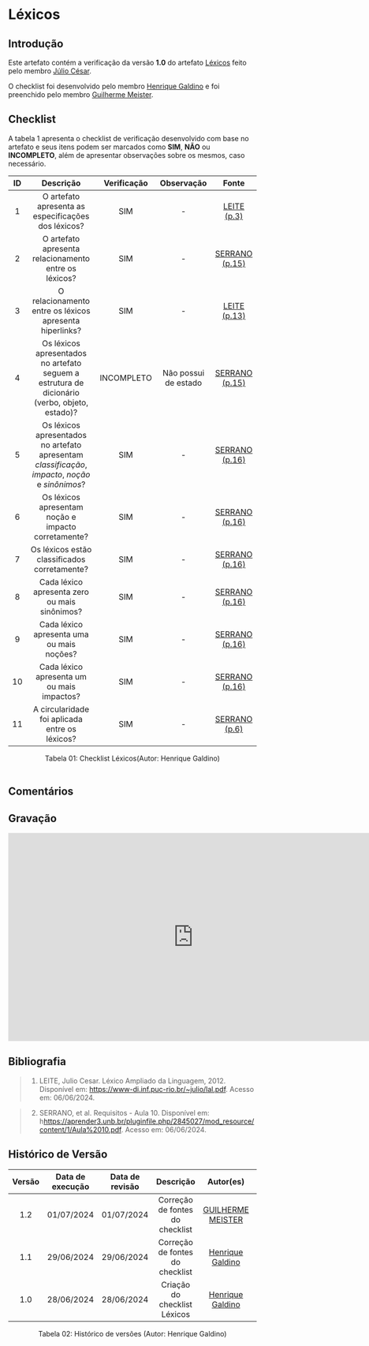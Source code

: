 # Léxicos

## Introdução

Este artefato contém a verificação da versão **1.0** do artefato [Léxicos](https://requisitos-de-software.github.io/2024.1-Consumidor.gov/Modelagem/lexicos/) feito pelo membro [Júlio César](https://github.com/Julio1099).

O checklist foi desenvolvido pelo membro [Henrique Galdino](https://github.com/hgaldino05) e foi preenchido pelo membro [Guilherme Meister](https://github.com/gmeister18).

## Checklist

A tabela 1 apresenta o checklist de verificação desenvolvido com base no artefato e seus itens podem ser marcados como **SIM**, **NÃO** ou **INCOMPLETO**, além de apresentar observações sobre os mesmos, caso necessário.

| ID | Descrição | Verificação | Observação | Fonte |
| :--: | :-----: | :---------: | :--------: | :----:|
| 1 | O artefato apresenta as especificações dos léxicos? | SIM | - | [LEITE (p.3)](https://raw.githubusercontent.com/Requisitos-de-Software/2024.1-Consumidor.gov/main/assets/img/fontes/henrique/Lexico-1.png) |
| 2 | O artefato apresenta relacionamento entre os léxicos? | SIM | - | [SERRANO (p.15)](https://raw.githubusercontent.com/Requisitos-de-Software/2024.1-Consumidor.gov/main/assets/img/fontes/henrique/Lexico-1-2-3.png) |
| 3 | O relacionamento entre os léxicos apresenta hiperlinks? | SIM | - | [LEITE (p.13)](https://raw.githubusercontent.com/Requisitos-de-Software/2024.1-Consumidor.gov/main/assets/img/fontes/henrique/Lexico-1-2-3.png) |
| 4 | Os léxicos apresentados no artefato seguem a estrutura de dicionário (verbo, objeto, estado)? | INCOMPLETO  | Não possui de estado |[SERRANO (p.15)](https://raw.githubusercontent.com/Requisitos-de-Software/2024.1-Consumidor.gov/main/assets/img/fontes/henrique/Lexico-4.png) |
| 5 | Os léxicos apresentados no artefato apresentam *classificação*, *impacto*, *noção* e *sinônimos*? | SIM | - | [SERRANO (p.16)](https://raw.githubusercontent.com/Requisitos-de-Software/2024.1-Consumidor.gov/main/assets/img/fontes/henrique/Lexico-5a10.png) |
| 6 | Os léxicos apresentam noção e impacto corretamente? | SIM | - | [SERRANO (p.16)](https://raw.githubusercontent.com/Requisitos-de-Software/2024.1-Consumidor.gov/main/assets/img/fontes/henrique/Lexico-5a10.png) |
| 7 | Os léxicos estão classificados corretamente? | SIM | - | [SERRANO (p.16)](https://raw.githubusercontent.com/Requisitos-de-Software/2024.1-Consumidor.gov/main/assets/img/fontes/henrique/Lexico-5a10.png) |
| 8 | Cada léxico apresenta zero ou mais sinônimos? | SIM | - | [SERRANO (p.16)](https://raw.githubusercontent.com/Requisitos-de-Software/2024.1-Consumidor.gov/main/assets/img/fontes/henrique/Lexico-5a10.png) |
| 9 | Cada léxico apresenta uma ou mais noções? | SIM | - | [SERRANO (p.16)](https://raw.githubusercontent.com/Requisitos-de-Software/2024.1-Consumidor.gov/main/assets/img/fontes/henrique/Lexico-5a10.png) |
| 10 | Cada léxico apresenta um ou mais impactos? | SIM | - | [SERRANO (p.16)](https://raw.githubusercontent.com/Requisitos-de-Software/2024.1-Consumidor.gov/main/assets/img/fontes/henrique/Lexico-5a10.png) |
| 11 | A circularidade foi aplicada entre os léxicos? | SIM | - | [SERRANO (p.6)](https://raw.githubusercontent.com/Requisitos-de-Software/2024.1-Consumidor.gov/main/assets/img/fontes/henrique/Lexico-11.png) |

<div align="center">
<figcaption align="center">Tabela 01: Checklist Léxicos(Autor: Henrique Galdino)</figcaption>
</div>
<br/>

## Comentários

## Gravação 

<iframe width="750" height="422" src="https://www.youtube.com/embed/lLtbmmfaQpY" title="Apresentação Entrega 4 - Grupo 8" frameborder="0" allow="accelerometer; autoplay; clipboard-write; encrypted-media; gyroscope; picture-in-picture" allowfullscreen></iframe>

## Bibliografia

>  1. LEITE, Julio Cesar. Léxico Ampliado da Linguagem, 2012. Disponível em: <https://www-di.inf.puc-rio.br/~julio/lal.pdf>. Acesso em: 06/06/2024.

>  2. SERRANO, et al. Requisitos - Aula 10. Disponível em: h<https://aprender3.unb.br/pluginfile.php/2845027/mod_resource/content/1/Aula%2010.pdf>. Acesso em: 06/06/2024.

## Histórico de Versão

| Versão | Data de execução | Data de revisão |  Descrição                          | Autor(es)                                           | Revisor(es)                                           |
| :----: | :--------------: | :-------------: | :---------------------------------: | :-------------------------------------------------: | :---------------------------------------------------: |
| 1.2    | 01/07/2024       | 01/07/2024      | Correção de fontes do checklist   | [GUILHERME MEISTER](https://github.com/gmeister18)   | [Júlio César](https://github.com/Julio1099)         |
| 1.1    | 29/06/2024       | 29/06/2024      | Correção de fontes do checklist   | [Henrique Galdino](https://github.com/hgaldino05)   | [Júlio César](https://github.com/Julio1099)         |
| 1.0    | 28/06/2024       | 28/06/2024      | Criação do checklist Léxicos   | [Henrique Galdino](https://github.com/hgaldino05)   | [Júlio César](https://github.com/Julio1099)         |

<div align="center">
<figcaption align="center">Tabela 02: Histórico de versões (Autor: Henrique Galdino)</figcaption>
</div>
<br/>
